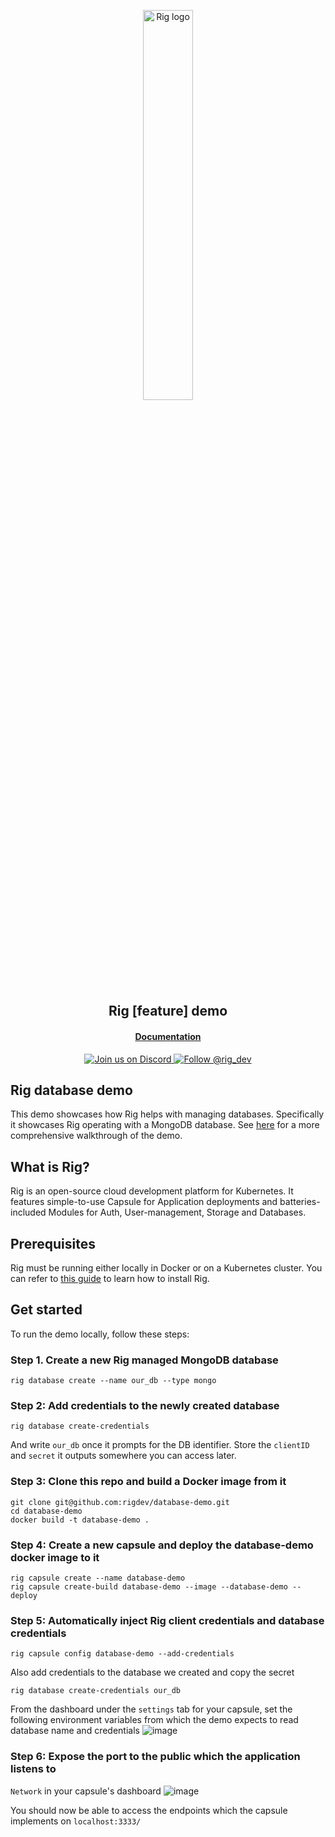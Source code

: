 <p align="center">
  <a href="https://rig.dev">
    <picture>
      <img alt="Rig logo" src="https://github.com/rigdev/rig-go-api/assets/22043/d5981401-a9ac-42e4-b584-1b2718a47ea9" width="40%">
    </picture>
  </a>
</p>
<h2 align="center">
  Rig [feature] demo
</h2>

<h4 align="center">
  <a href="...">Documentation</a>
</h4>
<p align="center">
  <a href="[https://twitter.com/intent/follow?screen_name=rig_dev](https://discord.com/invite/9KYQqpRpBN)">
    <img src="https://img.shields.io/discord/1076063204893012049" alt="Join us on Discord" />
  </a>
  <a href="https://twitter.com/intent/follow?screen_name=rig_dev">
    <img src="https://img.shields.io/twitter/follow/rig_dev?label=Follow%20@rig_dev" alt="Follow @rig_dev" />
  </a>
</p>

## Rig database demo

This demo showcases how Rig helps with managing databases. Specifically it showcases Rig operating with a MongoDB database. See [here](http://docs.rig.dev) for a more comprehensive walkthrough of the demo.

## What is Rig?

Rig is an open-source cloud development platform for Kubernetes. It features simple-to-use Capsule for Application deployments and batteries-included Modules for Auth, User-management, Storage and Databases.

## Prerequisites

Rig must be running either locally in Docker or on a Kubernetes cluster. You can refer to [this guide](https://docs.rig.dev/get-started) to learn how to install Rig.

## Get started

To run the demo locally, follow these steps:

### Step 1. Create a new Rig managed MongoDB database

```
rig database create --name our_db --type mongo
```

### Step 2: Add credentials to the newly created database

```
rig database create-credentials
```

And write `our_db` once it prompts for the DB identifier.
Store the `clientID` and `secret` it outputs somewhere you can access later.

### Step 3: Clone this repo and build a Docker image from it

```
git clone git@github.com:rigdev/database-demo.git
cd database-demo
docker build -t database-demo .
```

### Step 4: Create a new capsule and deploy the database-demo docker image to it

```
rig capsule create --name database-demo
rig capsule create-build database-demo --image --database-demo --deploy
```

### Step 5: Automatically inject Rig client credentials and database credentials

```
rig capsule config database-demo --add-credentials
```

Also add credentials to the database we created and copy the secret

```
rig database create-credentials our_db
```

From the dashboard under the `settings` tab for your capsule, set the following environment variables from which the demo expects to read database name and credentials
![image](https://i.imgur.com/LAIaB1E.png)

### Step 6: Expose the port to the public which the application listens to

`Network` in your capsule's dashboard
![image](https://i.imgur.com/lAHNeA7.png)

You should now be able to access the endpoints which the capsule implements on `localhost:3333/`
